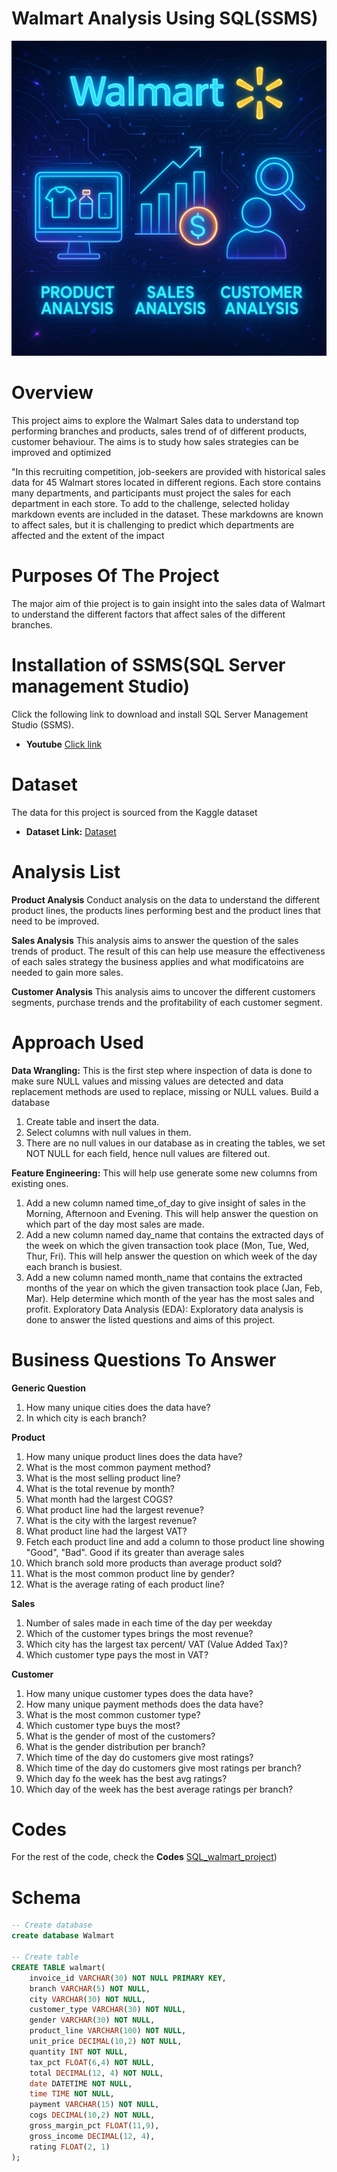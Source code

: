 # Walmart Analysis Using SQL(SSMS)

![walmart data](https://github.com/ybalaji123/Walmart_SQL_Analysis/blob/main/walmart_image.jpg)

# Overview
This project aims to explore the Walmart Sales data to understand top performing branches and products, sales trend of of different products, customer behaviour. The aims is to study how sales strategies can be improved and optimized

"In this recruiting competition, job-seekers are provided with historical sales data for 45 Walmart stores located in different regions. Each store contains many departments, and participants must project the sales for each department in each store. To add to the challenge, selected holiday markdown events are included in the dataset. These markdowns are known to affect sales, but it is challenging to predict which departments are affected and the extent of the impact

# Purposes Of The Project
The major aim of thie project is to gain insight into the sales data of Walmart to understand the different factors that affect sales of the different branches.

# Installation of SSMS(SQL Server management Studio)
Click the following link to download and install SQL Server Management Studio (SSMS).
- **Youtube** [Click link](https://www.youtube.com/watch?v=iaUXjTL_F9U)

# Dataset
The data for this project is sourced from the Kaggle dataset

- **Dataset Link:** [Dataset](https://github.com/ybalaji123/Walmart_SQL_Analysis/blob/main/WalmartSalesData.csv.csv)

# Analysis List
**Product Analysis**
Conduct analysis on the data to understand the different product lines, the products lines performing best and the product lines that need to be improved.

**Sales Analysis**
This analysis aims to answer the question of the sales trends of product. The result of this can help use measure the effectiveness of each sales strategy the business applies and what modificatoins are needed to gain more sales.

**Customer Analysis**
This analysis aims to uncover the different customers segments, purchase trends and the profitability of each customer segment.

# Approach Used
**Data Wrangling:** This is the first step where inspection of data is done to make sure NULL values and missing values are detected and data replacement methods are used to replace, missing or NULL values.
Build a database
1) Create table and insert the data.
2) Select columns with null values in them.
3) There are no null values in our database as in creating the tables, we set NOT NULL for each field, hence null values are filtered out.

   
**Feature Engineering:** This will help use generate some new columns from existing ones.
1) Add a new column named time_of_day to give insight of sales in the Morning, Afternoon and Evening. This will help answer the question on which part of the day most sales are made.
2) Add a new column named day_name that contains the extracted days of the week on which the given transaction took place (Mon, Tue, Wed, Thur, Fri). This will help answer the question on which week of the day each branch is busiest.
3) Add a new column named month_name that contains the extracted months of the year on which the given transaction took place (Jan, Feb, Mar). Help determine which month of the year has the most sales and profit.
Exploratory Data Analysis (EDA): Exploratory data analysis is done to answer the listed questions and aims of this project.


# Business Questions To Answer
**Generic Question**
1) How many unique cities does the data have?
2) In which city is each branch?
   
**Product**
1) How many unique product lines does the data have?
2) What is the most common payment method?
3) What is the most selling product line?
4) What is the total revenue by month?
5) What month had the largest COGS?
6) What product line had the largest revenue?
7) What is the city with the largest revenue?
8) What product line had the largest VAT?
9) Fetch each product line and add a column to those product line showing "Good", "Bad". Good if its greater than average sales
10) Which branch sold more products than average product sold?
11) What is the most common product line by gender?
12) What is the average rating of each product line?
    
**Sales**
1) Number of sales made in each time of the day per weekday
2) Which of the customer types brings the most revenue?
3) Which city has the largest tax percent/ VAT (Value Added Tax)?
4) Which customer type pays the most in VAT?
   
**Customer**
1) How many unique customer types does the data have?
2) How many unique payment methods does the data have?
3) What is the most common customer type?
4) Which customer type buys the most?
5) What is the gender of most of the customers?
6) What is the gender distribution per branch?
7) Which time of the day do customers give most ratings?
8) Which time of the day do customers give most ratings per branch?
9) Which day fo the week has the best avg ratings?
10) Which day of the week has the best average ratings per branch?

# Codes
For the rest of the code, check the **Codes** [SQL_walmart_project](https://github.com/ybalaji123/Walmart_SQL_Analysis/blob/main/Walmart_project.sql))

# Schema
```sql
-- Create database
create database Walmart

-- Create table
CREATE TABLE walmart(
	invoice_id VARCHAR(30) NOT NULL PRIMARY KEY,
    branch VARCHAR(5) NOT NULL,
    city VARCHAR(30) NOT NULL,
    customer_type VARCHAR(30) NOT NULL,
    gender VARCHAR(30) NOT NULL,
    product_line VARCHAR(100) NOT NULL,
    unit_price DECIMAL(10,2) NOT NULL,
    quantity INT NOT NULL,
    tax_pct FLOAT(6,4) NOT NULL,
    total DECIMAL(12, 4) NOT NULL,
    date DATETIME NOT NULL,
    time TIME NOT NULL,
    payment VARCHAR(15) NOT NULL,
    cogs DECIMAL(10,2) NOT NULL,
    gross_margin_pct FLOAT(11,9),
    gross_income DECIMAL(12, 4),
    rating FLOAT(2, 1)
);
```

